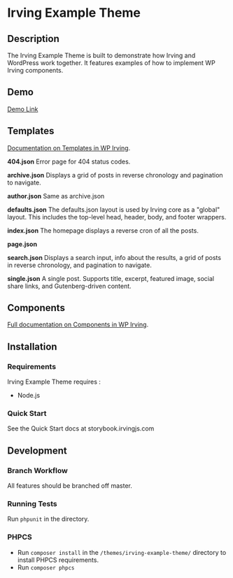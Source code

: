 # Irving Example Theme
## Description
The Irving Example Theme is built to demonstrate how Irving and WordPress work together. It features examples of how to implement WP Irving components.

## Demo
[Demo Link](https://irving-production.herokuapp.com/)

## Templates
[Documentation on Templates in WP Irving](http://storybook.irvingjs.com).

**404.json**
Error page for 404 status codes.

**archive.json**
Displays a grid of posts in reverse chronology and pagination to navigate.

**author.json**
Same as archive.json

**defaults.json**
The defaults.json layout is used by Irving core as a "global" layout. This includes the top-level head, header, body, and footer wrappers.

**index.json**
The homepage displays a reverse cron of all the posts.

**page.json**


**search.json**
Displays a search input, info about the results, a grid of posts in reverse chronology, and pagination to navigate.

**single.json**
A single post. Supports title, excerpt, featured image, social share links, and Gutenberg-driven content.

## Components
[Full documentation on Components in WP Irving](http://storybook.irvingjs.com).

## Installation

### Requirements
Irving Example Theme requires :
* Node.js

### Quick Start
See the Quick Start docs at storybook.irvingjs.com


## Development
### Branch Workflow
All features should be branched off master.

### Running Tests
Run `phpunit` in the directory.

### PHPCS
* Run `composer install` in the `/themes/irving-example-theme/` directory to install PHPCS requirements.
* Run `composer phpcs`
